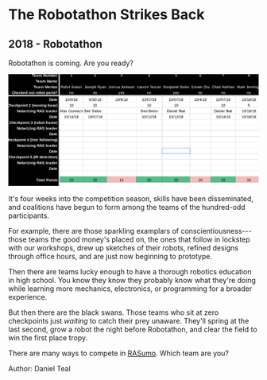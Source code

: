 # The Robotathon Strikes Back
## 2018 - Robotathon

Robotathon is coming. Are you ready?

![Robotathon checkpoints spreadsheet](/src/_posts//blog/2018-10-21-robotathon/1.png)

It's four weeks into the competition season, skills have been disseminated, and coalitions have begun to form among the teams of the hundred-odd participants.

For example, there are those sparkling examplars of conscientiousness---those teams the good money's placed on, the ones that follow in lockstep with our workshops, drew up sketches of their robots, refined designs through office hours, and are just now beginning to prototype.

Then there are teams lucky enough to have a thorough robotics education in high school. You know they know they probably know what they're doing while learning more mechanics, electronics, or programming for a broader experience.

But then there are the black swans. Those teams who sit at zero checkpoints just _waiting_ to catch their prey unaware. They'll spring at the last second, grow a robot the night before Robotathon, and clear the field to win the first place tropy.

There are many ways to compete in [RASumo](/src/_posts//about/robotathon.html). Which team are you?

Author: Daniel Teal